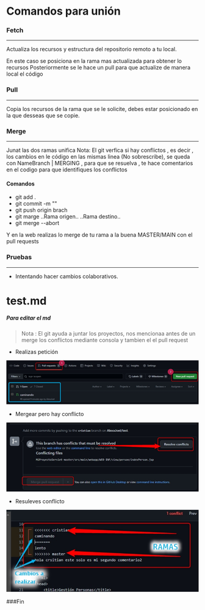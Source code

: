 # Comandos para unión

### Fetch
------------
Actualiza los recursos y estructura del repositorio remoto a tu local.

En este caso se posiciona en la rama mas actualizada para obtener lo recursos
Posteriormente se le  hace un pull para que actualize de manera local el código

### Pull
------------
Copia los recursos de la rama que se le solicite, debes estar posicionado en la que desseas que se copie.

### Merge
------------
Junat las dos ramas unifica
Nota: El git verfica si hay conflictos , es decir , los cambios en le código en las mismas linea (No sobrescribe), se queda con NameBranch | MERGING , para que se resuelva , te hace comentarios en  el codigo para que identifiques los conflictos 
#### Comandos
- git add .
- git commit -m ""
- git push origin brach
- git marge ..Rama origen.. ..Rama destino..
- git merge --abort 


Y en la web realizas lo merge de tu rama a la buena MASTER/MAIN con el pull requests
### Pruebas
------------
- Intentando hacer cambios colaborativos.

# test.md

##### Para editar el md [](https://pandao.github.io/editor.md/en.html "Pandao")



> Nota : El git ayuda a juntar los proyectos,  nos mencionaa antes de un merge los conflictos mediante consola y tambien el el pull request


- Realizas petición 

![](https://github.com/AlexxJoel/Apprentissage/blob/alexx/Git/screenshot_199.jpg?raw=true)

- Mergear pero hay conflicto 

![](https://github.com/AlexxJoel/Apprentissage/blob/alexx/Git/screenshot_193.jpg?raw=true)

- Resuleves conflicto 

![](https://github.com/AlexxJoel/Apprentissage/blob/alexx/Git/screenshot_200.jpg?raw=true)


###Fin
